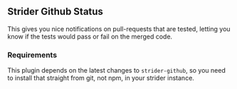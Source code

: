 ## Strider Github Status

This gives you nice notifications on pull-requests that are tested, letting you know if the tests would pass or fail on the merged code.

### Requirements

This plugin depends on the latest changes to `strider-github`, so you need to install that straight from git, not npm, in your strider instance.
